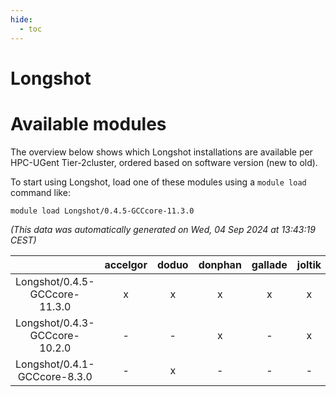 ```yaml
---
hide:
  - toc
---
```


Longshot
========

# Available modules


The overview below shows which Longshot installations are available per HPC-UGent Tier-2cluster, ordered based on software version (new to old).

To start using Longshot, load one of these modules using a `module load` command like:

```shell
module load Longshot/0.4.5-GCCcore-11.3.0
```

*(This data was automatically generated on Wed, 04 Sep 2024 at 13:43:19 CEST)*  

| |accelgor|doduo|donphan|gallade|joltik|shinx|skitty|
| :---: | :---: | :---: | :---: | :---: | :---: | :---: | :---: |
|Longshot/0.4.5-GCCcore-11.3.0|x|x|x|x|x|-|x|
|Longshot/0.4.3-GCCcore-10.2.0|-|-|x|-|x|-|-|
|Longshot/0.4.1-GCCcore-8.3.0|-|x|-|-|-|-|-|
